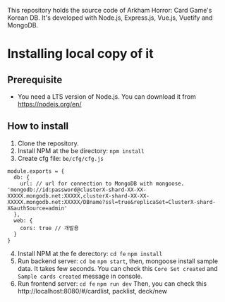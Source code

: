 This repository holds the source code of Arkham Horror: Card Game's Korean DB.
It's developed with Node.js, Express.js, Vue.js, Vuetify and MongoDB.

# Installing local copy of it

## Prerequisite

* You need a LTS version of Node.js. You can download it from <https://nodejs.org/en/>

## How to install

1. Clone the repository.
2. Install NPM at the be directory: `npm install`
3. Create cfg file: `be/cfg/cfg.js`
```
module.exports = {
  db: {
    url: // url for connection to MongoDB with mongoose. 'mongodb://id:password@clusterX-shard-XX-XX-XXXXX.mongodb.net:XXXXX,clusterX-shard-XX-XX-XXXXX.mongodb.net:XXXXX/DBname?ssl=true&replicaSet=ClusterX-shard-X&authSource=admin'
  },
  web: {
    cors: true // 개발용
  }
}
```
4. Install NPM at the fe derectory: `cd fe` `npm install`
5. Run backend server: `cd be` `npm start`, then, mongoose install sample data. It takes few seconds. You can check this `Core Set created` and `Sample cards created` message in console.
6. Run frontend server: `cd fe` `npm run dev`
Then, you can check this http://localhost:8080/#/cardlist, packlist, deck/new
